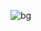 ![bg](https://user-images.githubusercontent.com/78293719/223486004-a41346cc-d951-4971-a036-d700c434b17b.jpg)
